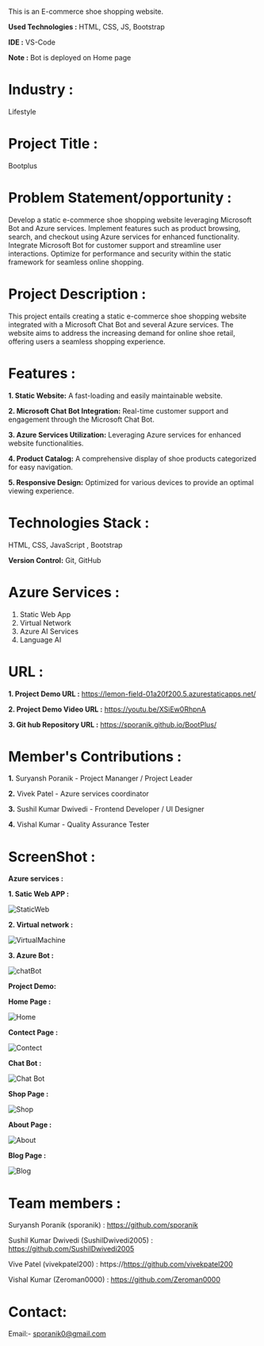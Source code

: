 
This is an E-commerce shoe shopping website.

**Used Technologies :** HTML, CSS, JS, Bootstrap

**IDE :** VS-Code

**Note :** Bot is deployed on Home page

# **Industry :**
Lifestyle

# **Project Title :**
Bootplus

# **Problem Statement/opportunity :**

Develop a static e-commerce shoe shopping website leveraging Microsoft Bot and Azure services. Implement features such as product browsing, search, and checkout using Azure services for enhanced functionality. Integrate Microsoft Bot for customer support and streamline user interactions. Optimize for performance and security within the static framework for seamless online shopping.


# **Project Description :**

This project entails creating a static e-commerce shoe shopping website integrated with a Microsoft Chat Bot and several Azure services. The website aims to address the increasing demand for online shoe retail, offering users a seamless shopping experience.

# **Features :**

**1. Static Website:** A fast-loading and easily maintainable website.

**2. Microsoft Chat Bot Integration:** Real-time customer support and engagement through the Microsoft Chat Bot.

**3. Azure Services Utilization:** Leveraging Azure services for enhanced website functionalities.

**4. Product Catalog:** A comprehensive display of shoe products categorized for easy navigation.

**5. Responsive Design:** Optimized for various devices to provide an optimal viewing experience.


# **Technologies Stack :**

HTML, CSS, JavaScript , Bootstrap

**Version Control:** Git, GitHub

# **Azure Services :**
1. Static Web App
2. Virtual Network 
3. Azure AI Services
4. Language AI

# **URL :**
**1. Project Demo URL :** https://lemon-field-01a20f200.5.azurestaticapps.net/

**2. Project Demo Video URL :** https://youtu.be/XSiEw0RhpnA

**3. Git hub Repository URL :** https://sporanik.github.io/BootPlus/

# **Member's Contributions :**

**1.** Suryansh Poranik - Project Mananger / Project Leader

**2.** Vivek Patel - Azure services coordinator

**3.** Sushil Kumar Dwivedi - Frontend Developer / UI Designer

**4.** Vishal Kumar -  Quality Assurance Tester


# **ScreenShot :**


**Azure services :**

**1. Satic Web APP :**

![StaticWeb](https://github.com/sporanik/BootPlus/assets/169908242/9f5a8dc0-5348-4638-a3a3-85499c4e35ff)

**2. Virtual network :**

![VirtualMachine](https://github.com/sporanik/BootPlus/assets/169908242/67301768-e5b3-49d9-9621-1b594347c3e6)

**3. Azure Bot :**

![chatBot](https://github.com/sporanik/BootPlus/assets/169908242/b3c9caea-a715-4f27-ac11-7da9a550b25b)



**Project Demo:**


**Home Page  :**

![Home](https://github.com/sporanik/BootPlus/assets/169908242/a48cc095-c3d6-4b11-a7ec-75536660eebe)

**Contect Page :**

![Contect](https://github.com/sporanik/BootPlus/assets/169908242/ab4c7a94-cf19-470c-a02a-7f3659224355)

**Chat Bot :**

![Chat Bot](https://github.com/sporanik/BootPlus/assets/169908242/45df7feb-2475-42f3-b8c9-0a2c58859387)

**Shop Page :**

![Shop](https://github.com/sporanik/BootPlus/assets/169908242/1068e939-7a22-4524-86fe-3e683a2ba142)

**About Page :**

![About](https://github.com/sporanik/BootPlus/assets/169908242/efd9d32f-0e20-40ca-9656-87207a8d8587)

**Blog Page :**

![Blog](https://github.com/sporanik/BootPlus/assets/169908242/b2a83fe6-482c-4d65-a400-677cd00f69c2)

# Team members :
Suryansh Poranik (sporanik) : https://github.com/sporanik

Sushil Kumar Dwivedi (SushilDwivedi2005) : https://github.com/SushilDwivedi2005

Vive Patel (vivekpatel200) : https://https://github.com/vivekpatel200

Vishal Kumar (Zeroman0000) : https://github.com/Zeroman0000

# Contact:
Email:- sporanik0@gmail.com



